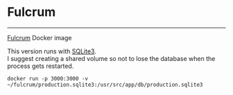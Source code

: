 # Fulcrum
---

[Fulcrum](https://github.com/fulcrum-agile/fulcrum) Docker image


This version runs with [SQLite3](https://sqlite.org/).  
I suggest creating a shared volume so not to lose the database when the process gets restarted.

`docker run -p 3000:3000 -v ~/fulcrum/production.sqlite3:/usr/src/app/db/production.sqlite3`
